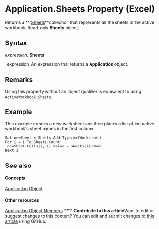 
# Application.Sheets Property (Excel)

Returns a  ** [Sheets](048fd93c-bc27-4b58-358f-56fcee1710f8.md)**collection that represents all the sheets in the active workbook. Read-only  **Sheets** object.


## Syntax

 _expression_. **Sheets**

 _expression_An expression that returns a  **Application** object.


## Remarks

Using this property without an object qualifier is equivalent to using  `ActiveWorkbook.Sheets`.


## Example

This example creates a new worksheet and then places a list of the active workbook's sheet names in the first column.


```
Set newSheet = Sheets.Add(Type:=xlWorksheet) 
For i = 1 To Sheets.Count 
 newSheet.Cells(i, 1).Value = Sheets(i).Name 
Next i
```


## See also


#### Concepts


 [Application Object](19b73597-5cf9-4f56-8227-b5211f657f6f.md)
#### Other resources


 [Application Object Members](4cb9ca42-8d07-cc9c-2d80-4eb9a5921e1e.md)
****   **Contribute to this article**Want to edit or suggest changes to this content? You can edit and submit changes to  [this article](https://github.com/jhershey00/VBA_Excel_Test/OpenXMLCon/articles/729a512a-8faa-3a7e-758b-ff76e7200662.md) using GitHub.

